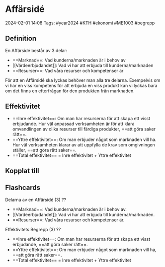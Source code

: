 # Affärsidé

2024-02-01 14:08
Tags: #year2024 #KTH #ekonomi #ME1003 #begrepp

## Definition

En Affärsidé består av 3 delar:

- ==Marknad==: Vad kunderna/marknaden är i behov av
- [[Värdeerbjudandet]]: Vad vi har att erbjuda till kunderna/marknaden
- ==Resurser==: Vad våra resurser och kompetenser är

För att en Affärsidé ska lyckas behöver man alla tre delarna. Exempelvis om vi har en viss kompetens för att erbjuda en viss produkt kan vi lyckas bara om det finns en efterfrågan för den produkten från marknaden.

## Effektivitet

- ==Inre effektivitet==: Om man har resurserna för att skapa ett visst erbjudande. Hur väl anpassad verksamheten är för att klara omvandlingen av olika resurser till färdiga produkter, ==att göra saker rätt==.
- ==Yttre effektivitet==: Om man erbjuder något som marknaden vill ha. Hur väl verksamheten klarar av att uppfylla de krav som omgivningen ställer, ==att göra rätt saker==.
- ==Total effektivitet== = Inre effektivitet + Yttre effektivitet

## Kopplat till

## Flashcards

Delarna av en Affärsidé (3)
??
- ==Marknad==: Vad kunderna/marknaden är i behov av.
- [[Värdeerbjudandet]]: Vad vi har att erbjuda till kunderna/marknaden.
- ==Resurser==: Vad våra resurser och kompetenser är.
<!--SR:!2024-02-09,1,210!2024-02-04,1,230-->

Effektivitets Begrepp (3)
??
- ==Inre effektivitet==: Om man har resurserna för att skapa ett visst erbjudande, ==att göra saker rätt==.
- ==Yttre effektivitet==: Om man erbjuder något som marknaden vill ha, ==att göra rätt saker==.
- ==Total effektivitet== = Inre effektivitet + Yttre effektivitet
<!--SR:!2024-02-10,2,246!2000-01-01,1,250-->
